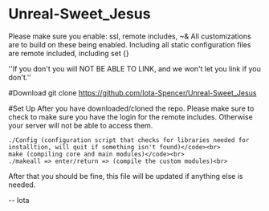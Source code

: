Unreal-Sweet_Jesus
==================

Please make sure you enable: ssl, remote includes, ~&
All customizations are to build on these being enabled.
Including all static configuration files are
remote included, including set {}

''If you don't you will NOT BE ABLE TO LINK, and we won't let you link if you don't.''

#Download
    git clone https://github.com/Iota-Spencer/Unreal-Sweet_Jesus

#Set Up
After you have downloaded/cloned the repo.
Please make sure to check to make sure you have the login for the remote includes.
Otherwise your server will not be able to access them.

    ./Config (configuration script that checks for libraries needed for installtion, will quit if something isn't found)</code><br>
    make (compiling core and main modules)</code><br>
    ./makeall => enter/return => (compile the custom modules)<br>
After that you should be fine, this file will be updated if anything else is needed.

-- Iota

